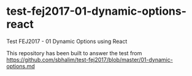 # test-fej2017-01-dynamic-options-react
Test FEJ2017 - 01 Dynamic Options using React

This repository has been built to answer the test from https://github.com/sbhalim/test-fej2017/blob/master/01-dynamic-options.md
